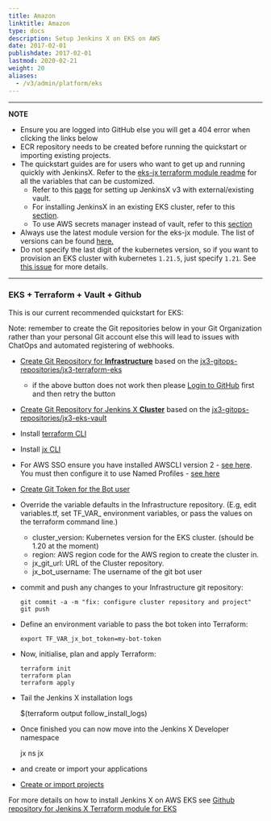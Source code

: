 ```yaml
---
title: Amazon
linktitle: Amazon
type: docs
description: Setup Jenkins X on EKS on AWS
date: 2017-02-01
publishdate: 2017-02-01
lastmod: 2020-02-21
weight: 20
aliases:
  - /v3/admin/platform/eks
---
```


---

**NOTE**

- Ensure you are logged into GitHub else you will get a 404 error when clicking the links below
- ECR repository needs to be created before running the quickstart or importing existing projects.
- The quickstart guides are for users who want to get up and running quickly with JenkinsX.
  Refer to the [eks-jx terraform module readme](https://github.com/jenkins-x/terraform-aws-eks-jx/blob/master/README.md) for all the variables that can be customized.
  - Refer to this [page](/v3/admin/setup/secrets/vault/#external-vault) for setting up JenkinsX v3 with external/existing vault.
  - For installing JenkinsX in an existing EKS cluster, refer to this [section](https://github.com/jenkins-x/terraform-aws-eks-jx#existing-eks-cluster).
  - To use AWS secrets manager instead of vault, refer to this [section](https://github.com/jenkins-x/terraform-aws-eks-jx#secrets-management)
- Always use the latest module version for the eks-jx module.
  The list of versions can be found [here.](https://github.com/jenkins-x/terraform-aws-eks-jx/releases)
- Do not specify the last digit of the kubernetes version, so if you want to provision an EKS cluster with kubernetes `1.21.5`, just specify `1.21`. See [this issue](https://github.com/jx3-gitops-repositories/jx3-terraform-eks/issues/26#issuecomment-936055015) for more details.

---

### EKS + Terraform + Vault + Github

This is our current recommended quickstart for EKS:

Note: remember to create the Git repositories below in your Git Organization rather than your personal Git account else this will lead to issues with ChatOps and automated registering of webhooks.



*  <a href="https://github.com/jx3-gitops-repositories/jx3-terraform-eks/generate" target="github" class="btn bg-primary text-light">Create Git Repository for <b>Infrastructure</b></a> based on the [jx3-gitops-repositories/jx3-terraform-eks](https://github.com/jx3-gitops-repositories/jx3-terraform-eks)  

    * if the above button does not work then please [Login to GitHub](https://github.com/login) first and then retry the button



* <a href="https://github.com/jx3-gitops-repositories/jx3-eks-vault/generate"  target="github-cluster" class="btn bg-primary text-light">Create Git Repository for Jenkins X <b>Cluster</b></a> based on the [jx3-gitops-repositories/jx3-eks-vault](https://github.com/jx3-gitops-repositories/jx3-eks-vault)  


* Install <a href="https://learn.hashicorp.com/tutorials/terraform/install-cli#install-terraform">terraform CLI</a>

* Install <a href="https://github.com/jenkins-x/jx-cli/releases">jx CLI </a>

* For AWS SSO ensure you have installed AWSCLI version 2 - [see here](https://docs.aws.amazon.com/cli/latest/userguide/install-cliv2.html). You must then configure it to use Named Profiles - [see here](https://docs.aws.amazon.com/cli/latest/userguide/cli-chap-configure.html)

* <a href="https://github.com/settings/tokens/new?scopes=repo,read:user,read:org,user:email,admin:repo_hook,write:packages,read:packages,write:discussion,workflow" target="github-token" class="btn bg-primary text-light">Create Git Token for the Bot user </a>

* Override the variable defaults in the Infrastructure repository. (E.g, edit variables.tf, set TF_VAR_ environment variables, or pass the values on the terraform command line.)

  - cluster_version: Kubernetes version for the EKS cluster. (should be 1.20 at the moment)
  - region: AWS region code for the AWS region to create the cluster in.
  - jx_git_url: URL of the Cluster repository.
  - jx_bot_username: The username of the git bot user

* commit and push any changes to your Infrastructure git repository:

      git commit -a -m "fix: configure cluster repository and project"
      git push

* Define an environment variable to pass the bot token into Terraform:

      export TF_VAR_jx_bot_token=my-bot-token

* Now, initialise, plan and apply Terraform:

      terraform init
      terraform plan
      terraform apply

* Tail the Jenkins X installation logs

    $(terraform output follow_install_logs)


* Once finished you can now move into the Jenkins X Developer namespace

    jx ns jx

* and create or import your applications

*  <a href="/v3/develop/create-project/" class="btn bg-primary text-light">Create or import projects</a>



For more details on how to install Jenkins X on AWS EKS see [Github repository for Jenkins X Terraform module for EKS](https://github.com/jx3-gitops-repositories/jx3-terraform-eks#prerequisites)
